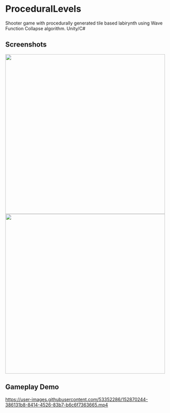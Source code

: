 # ProceduralLevels
Shooter game with procedurally generated tile based labirynth using Wave Function Collapse algorithm. Unity/C#
## Screenshots
<p>
  <img src="https://user-images.githubusercontent.com/53352286/152868981-89970283-347c-4fca-88b1-525689152b95.png" width="500">
  <img src="https://user-images.githubusercontent.com/53352286/152869020-b21b9cec-1c84-4630-8206-b33394c204b5.png" width="500">
<p/>

## Gameplay Demo





https://user-images.githubusercontent.com/53352286/152870244-386131b8-8414-4526-83b7-b6c6f7363665.mp4

